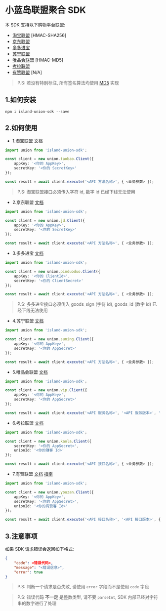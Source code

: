 # 小蓝岛联盟聚合 SDK

本 SDK 支持以下购物平台联盟:
- [淘宝联盟](https://aff-open.taobao.com) [HMAC-SHA256]
- [京东联盟](https://union.jd.com)
- [多多进宝](https://jinbao.pinduoduo.com)
- [苏宁联盟](https://sums.suning.com)
- [唯品会联盟](https://union.vip.com) [HMAC-MD5]
- [考拉联盟](https://pub.kaola.com)
- [有赞联盟](https://www.youzan.com/intro/zanke) [N/A]

> P.S: 若没有特别标注, 所有签名算法均使用 [MD5](https://en.wikipedia.org/wiki/MD5) 实现

## 1.如何安装
```
npm i island-union-sdk --save
```

## 2.如何使用
- 1.淘宝联盟 [文档](https://open.taobao.com/api.htm?docId=24518&docType=2)
```TypeScript
import union from 'island-union-sdk';

const client = new union.taobao.Client({
    appKey: '<你的 AppKey>',
    secretKey: '<你的 SecretKey>'
});

const result = await client.execute('<API 方法名称>', { <业务参数> });
```

> P.S: 淘宝联盟接口必须传入字符 id, 数字 id 已经下线无法使用

- 2.京东联盟 [文档](https://union.jd.com/openplatform/api/v2)
```TypeScript
import union from 'island-union-sdk';

const client = new union.jd.Client({
    appKey: '<你的 AppKey>',
    secretKey: '<你的 SecretKey>'
});

const result = await client.execute('<API 方法名称>', { <业务参数> });
```

- 3.多多进宝 [文档](https://open.pinduoduo.com/application/document/api?id=pdd.ddk.goods.pid.generate)

```TypeScript
import union from 'island-union-sdk';

const client = new union.pinduoduo.Client({
    appKey: '<你的 ClientId>',
    secretKey: '<你的 ClientSecret>'
});

const result = await client.execute('<API 方法名称>', { <业务参数> });
```

> P.S: 多多进宝接口必须传入 goods_sign (字符 id), goods_id (数字 id) 已经下线无法使用

- 4.苏宁联盟 [文档](https://open.suning.com/ospos/apipage/toApiMethodDetailMenuNew.do?bustypeId=3)

```TypeScript
import union from 'island-union-sdk';

const client = new union.suning.Client({
    appKey: '<你的 AppKey>',
    secretKey: '<你的 AppSecret>'
});

const result = await client.execute('<API 方法名称>', { <业务参数> });
```

- 5.唯品会联盟 [文档](https://vop.vip.com/home#/api/service/list/2)

```TypeScript
import union from 'island-union-sdk';

const client = new union.vip.Client({
    appKey: '<你的 AppKey>',
    secretKey: '<你的 AppSecret>'
});

const result = await client.execute('<API 服务名称>', '<API 服务版本>', '<API 方法名称>', { <业务参数> });
```

- 6.考拉联盟 [文档](https://kaola-haitao.oss.kaolacdn.com/a5b08dbc-e7ae-4464-9d5d-e55cdc78f121.docx?spm=a2v0d.b9947081.0.0.12fc2fbc2WT1tV&file=a5b08dbc-e7ae-4464-9d5d-e55cdc78f121.docx)
```TypeScript
import union from 'island-union-sdk';

const client = new union.kaola.Client({
    secretKey: '<你的 AppSecret>',
    unionId: '<你的赚客 Id>'
});

const result = await client.execute('<API 接口名称>', { <业务参数> });
```

- 7.有赞联盟 [文档](https://doc.youzanyun.com/list/API/1303) [指南](https://shimo.im/docs/tTwjdRYDcHvDdvQ9/read)
```TypeScript
import union from 'island-union-sdk';

const client = new union.youzan.Client({
    appKey: '<你的 AppKey>',
    secretKey: '<你的 AppSecret>',
    unionId: '<你的有赞客 Id>'
});

const result = await client.execute('<API 接口名称>', '<API 接口版本>', { <业务参数> });
```

## 3.注意事项

如果 SDK 请求错误会返回如下格式:
```JSON
{
    "code": <错误代码>,
    "message": "<错误信息>",
    "error": true
}
```

> P.S: 判断一个请求是否失败, 请使用 ``error`` 字段而不是使用 ``code`` 字段

> P.S: 错误代码 **不一定** 是整数类型, 请不要 ``parseInt``, SDK 内部已经对字符串的数字进行了处理
